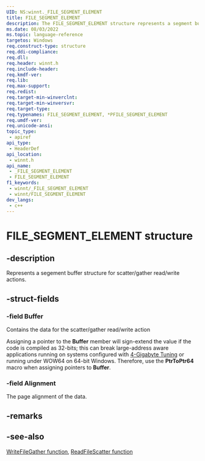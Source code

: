 ```yaml
---
UID: NS:winnt._FILE_SEGMENT_ELEMENT
title: FILE_SEGMENT_ELEMENT
description: The FILE_SEGMENT_ELEMENT structure represents a segment buffer structure for scatter/gather read/write actions.
ms.date: 08/03/2022
ms.topic: language-reference
targetos: Windows
req.construct-type: structure
req.ddi-compliance: 
req.dll: 
req.header: winnt.h
req.include-header: 
req.kmdf-ver: 
req.lib: 
req.max-support: 
req.redist: 
req.target-min-winverclnt: 
req.target-min-winversvr: 
req.target-type: 
req.typenames: FILE_SEGMENT_ELEMENT, *PFILE_SEGMENT_ELEMENT
req.umdf-ver: 
req.unicode-ansi: 
topic_type:
 - apiref
api_type:
 - HeaderDef
api_location:
 - winnt.h
api_name:
 - _FILE_SEGMENT_ELEMENT
 - FILE_SEGMENT_ELEMENT
f1_keywords:
 - winnt/_FILE_SEGMENT_ELEMENT
 - winnt/FILE_SEGMENT_ELEMENT
dev_langs:
 - c++
---
```


# FILE_SEGMENT_ELEMENT structure

## -description

Represents a segement buffer structure for scatter/gather read/write actions.

## -struct-fields

### -field Buffer

Contains the data for the scatter/gather read/write action

Assigning a pointer to the **Buffer** member will sign-extend the value if the code is compiled as 32-bits; this can break large-address aware applications running on systems configured with <a href="/windows/desktop/Memory/4-gigabyte-tuning">4-Gigabyte Tuning</a> or running under WOW64 on 64-bit Windows. Therefore, use the **PtrToPtr64** macro when assigning pointers to **Buffer**.

### -field Alignment

The page alignment of the data.

## -remarks

## -see-also

[WriteFileGather function](../fileapi/nf-fileapi-writefilegather.md), [ReadFileScatter function](../fileapi/nf-fileapi-readfilescatter.md)
